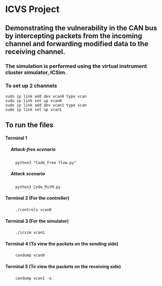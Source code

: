 # ICVS Project
## Demonstrating the vulnerability in the CAN bus by intercepting packets from the incoming channel and forwarding modified data to the receiving channel.

### The simulation is performed using the virtual instrument cluster simulator, __ICSim__.
### To set up 2 channels
    sudo ip link add dev vcan0 type vcan
    sudo ip link set up vcan0
    sudo ip link add dev vcan1 type vcan
    sudo ip link set up vcan1

## To run the files
#### Terminal 1  
##### &emsp; Attack-free scenario  
&emsp;&emsp;   `python3 "Code_Free flow.py"`   
#####  &emsp; Attack scenario  
&emsp;&emsp;    `python3 Code_MitM.py`  

#### Terminal 2 (For the controller)  
 &emsp;&emsp;   `./controls vcan0`  
####  Terminal 3 (For the simulator)  
&emsp;&emsp;    `./icsim vcan1`  
####  Terminal 4 (To view the packets on the sending side)  
 &emsp;&emsp;   `candump vcan0`  
####  Terminal 5 (To view the packets on the receiving side)  
 &emsp;&emsp;   `candump vcan1 -a`  

